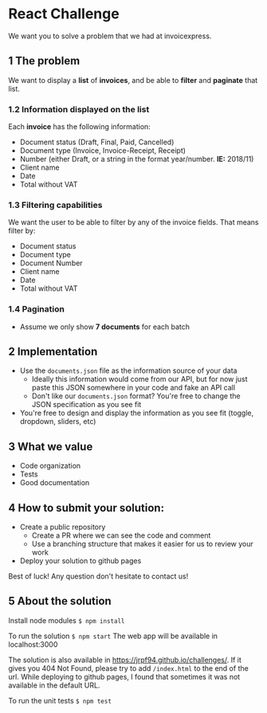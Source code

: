 # React Challenge

We want you to solve a problem that we had at invoicexpress.


## 1 The problem

We want to display a **list** of **invoices**, and be able to **filter** and **paginate** that list.

### 1.2 Information displayed on the list

Each **invoice** has the following information:

* Document status (Draft, Final, Paid, Cancelled)
* Document type (Invoice, Invoice-Receipt, Receipt)
* Number (either Draft, or a string in the format year/number. **IE:** 2018/11)
* Client name
* Date
* Total without VAT

### 1.3 Filtering capabilities

We want the user to be able to filter by any of the invoice fields.
That means filter by:

* Document status
* Document type
* Document Number
* Client name
* Date
* Total without VAT

### 1.4 Pagination

* Assume we only show **7 documents** for each batch

## 2 Implementation

* Use the `documents.json` file as the information source of your data
  * Ideally this information would come from our API, but for now just paste this JSON somewhere in your code and fake an API call
  * Don't like our `documents.json` format? You're free to change the JSON specification as you see fit
* You're free to design and display the information as you see fit (toggle, dropdown, sliders, etc)

## 3 What we value

* Code organization
* Tests
* Good documentation

## 4 How to submit your solution:

* Create a public repository
  * Create a PR where we can see the code and comment
  * Use a branching structure that makes it easier for us to review your work
* Deploy your solution to github pages

Best of luck!
Any question don't hesitate to contact us!

## 5 About the solution
Install node modules
`$ npm install`

To run the solution
`$ npm start`
The web app will be available in localhost:3000

The solution is also available in https://jrpf94.github.io/challenges/. If it gives you 404 Not Found, please try to add `/index.html` to the end of the url. While deploying to github pages, I found that sometimes it was not available in the default URL.

To run the unit tests
`$ npm test`

